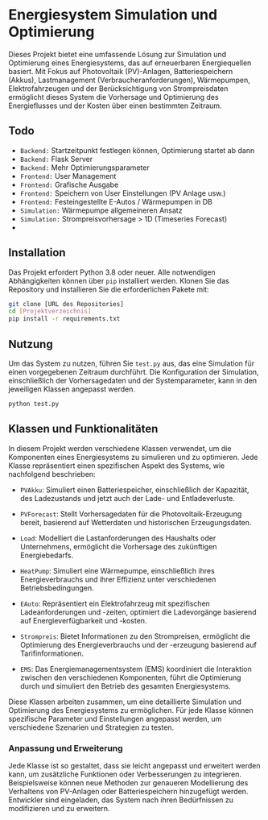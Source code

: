 # Energiesystem Simulation und Optimierung

Dieses Projekt bietet eine umfassende Lösung zur Simulation und Optimierung eines Energiesystems, das auf erneuerbaren Energiequellen basiert. Mit Fokus auf Photovoltaik (PV)-Anlagen, Batteriespeichern (Akkus), Lastmanagement (Verbraucheranforderungen), Wärmepumpen, Elektrofahrzeugen und der Berücksichtigung von Strompreisdaten ermöglicht dieses System die Vorhersage und Optimierung des Energieflusses und der Kosten über einen bestimmten Zeitraum.

## Todo
- `Backend:` Startzeitpunkt festlegen können, Optimierung startet ab dann
- `Backend:` Flask Server
- `Backend:` Mehr Optimierungsparameter
- `Frontend:` User Management
- `Frontend:` Grafische Ausgabe
- `Frontend:` Speichern von User Einstellungen (PV Anlage usw.)
- `Frontend:` Festeingestellte E-Autos / Wärmepumpen in DB
- `Simulation:` Wärmepumpe allgemeineren Ansatz
- `Simulation:` Strompreisvorhersage > 1D (Timeseries Forecast)
- 


## Installation

Das Projekt erfordert Python 3.8 oder neuer. Alle notwendigen Abhängigkeiten können über `pip` installiert werden. Klonen Sie das Repository und installieren Sie die erforderlichen Pakete mit:

```bash
git clone [URL des Repositories]
cd [Projektverzeichnis]
pip install -r requirements.txt
```
## Nutzung

Um das System zu nutzen, führen Sie `test.py` aus, das eine Simulation für einen vorgegebenen Zeitraum durchführt. Die Konfiguration der Simulation, einschließlich der Vorhersagedaten und der Systemparameter, kann in den jeweiligen Klassen angepasst werden.

```bash
python test.py
```
## Klassen und Funktionalitäten

In diesem Projekt werden verschiedene Klassen verwendet, um die Komponenten eines Energiesystems zu simulieren und zu optimieren. Jede Klasse repräsentiert einen spezifischen Aspekt des Systems, wie nachfolgend beschrieben:

- `PVAkku`: Simuliert einen Batteriespeicher, einschließlich der Kapazität, des Ladezustands und jetzt auch der Lade- und Entladeverluste.

- `PVForecast`: Stellt Vorhersagedaten für die Photovoltaik-Erzeugung bereit, basierend auf Wetterdaten und historischen Erzeugungsdaten.

- `Load`: Modelliert die Lastanforderungen des Haushalts oder Unternehmens, ermöglicht die Vorhersage des zukünftigen Energiebedarfs.

- `HeatPump`: Simuliert eine Wärmepumpe, einschließlich ihres Energieverbrauchs und ihrer Effizienz unter verschiedenen Betriebsbedingungen.

- `EAuto`: Repräsentiert ein Elektrofahrzeug mit spezifischen Ladeanforderungen und -zeiten, optimiert die Ladevorgänge basierend auf Energieverfügbarkeit und -kosten.

- `Strompreis`: Bietet Informationen zu den Strompreisen, ermöglicht die Optimierung des Energieverbrauchs und der -erzeugung basierend auf Tarifinformationen.

- `EMS`: Das Energiemanagementsystem (EMS) koordiniert die Interaktion zwischen den verschiedenen Komponenten, führt die Optimierung durch und simuliert den Betrieb des gesamten Energiesystems.

Diese Klassen arbeiten zusammen, um eine detaillierte Simulation und Optimierung des Energiesystems zu ermöglichen. Für jede Klasse können spezifische Parameter und Einstellungen angepasst werden, um verschiedene Szenarien und Strategien zu testen.

### Anpassung und Erweiterung

Jede Klasse ist so gestaltet, dass sie leicht angepasst und erweitert werden kann, um zusätzliche Funktionen oder Verbesserungen zu integrieren. Beispielsweise können neue Methoden zur genaueren Modellierung des Verhaltens von PV-Anlagen oder Batteriespeichern hinzugefügt werden. Entwickler sind eingeladen, das System nach ihren Bedürfnissen zu modifizieren und zu erweitern.

